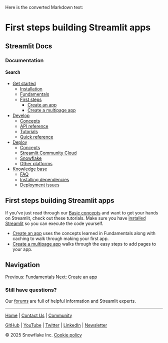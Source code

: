 Here is the converted Markdown text:

# First steps building Streamlit apps
## Streamlit Docs

### Documentation
#### Search

* [Get started](/get-started)
	+ [Installation](/get-started/installation)
	+ [Fundamentals](/get-started/fundamentals)
	+ [First steps](/get-started/tutorials)
		- [Create an app](/get-started/tutorials/create-an-app)
		- [Create a multipage app](/get-started/tutorials/create-a-multipage-app)
* [Develop](/develop)
	+ [Concepts](/develop/concepts)
	+ [API reference](/develop/api-reference)
	+ [Tutorials](/develop/tutorials)
	+ [Quick reference](/develop/quick-reference)
* [Deploy](/deploy)
	+ [Concepts](/deploy/concepts)
	+ [Streamlit Community Cloud](/deploy/streamlit-community-cloud)
	+ [Snowflake](/deploy/snowflake)
	+ [Other platforms](/deploy/tutorials)
* [Knowledge base](/knowledge-base)
	+ [FAQ](/knowledge-base/using-streamlit)
	+ [Installing dependencies](/knowledge-base/dependencies)
	+ [Deployment issues](/knowledge-base/deploy)

## First steps building Streamlit apps
If you've just read through our [Basic concepts](/get-started/fundamentals/main-concepts) and want to get your hands on Streamlit, check out these tutorials. Make sure you have [installed Streamlit](/get-started/installation) so you can execute the code yourself.

* [Create an app](/get-started/tutorials/create-an-app) uses the concepts learned in Fundamentals along with caching to walk through making your first app.
* [Create a multipage app](/get-started/tutorials/create-a-multipage-app) walks through the easy steps to add pages to your app.

## Navigation
[Previous: Fundamentals](/get-started/fundamentals)
[Next: Create an app](/get-started/tutorials/create-an-app)

### Still have questions?
Our [forums](https://discuss.streamlit.io) are full of helpful information and Streamlit experts.

---
[Home](/) | [Contact Us](mailto:hello@streamlit.io?subject=Contact%20from%20documentation%20) | [Community](https://discuss.streamlit.io)

[GitHub](https://github.com/streamlit) | [YouTube](https://www.youtube.com/channel/UC3LD42rjj-Owtxsa6PwGU5Q) | [Twitter](https://twitter.com/streamlit) | [LinkedIn](https://www.linkedin.com/company/streamlit) | [Newsletter](https://info.snowflake.com/streamlit-newsletter-sign-up.html)

&copy; 2025 Snowflake Inc. [Cookie policy](/)